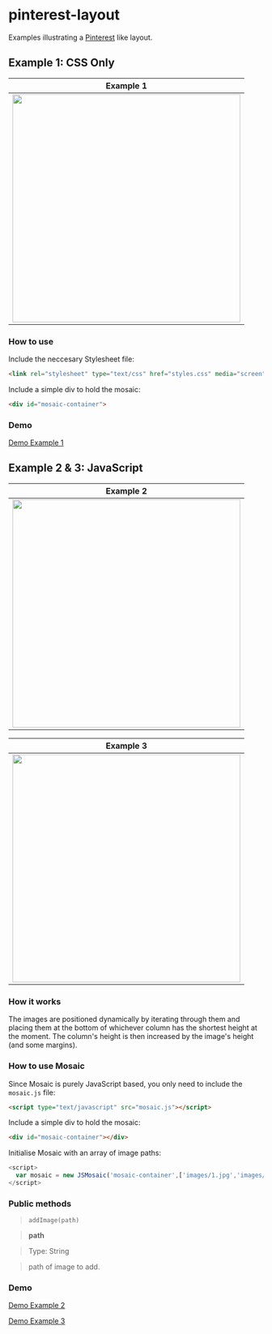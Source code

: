 # pinterest-layout
Examples illustrating a <a href="https://www.pinterest.com" target="_blank">Pinterest</a> like layout.

## Example 1: CSS Only

| Example 1 |
|--------------|
| <img src="https://cloud.githubusercontent.com/assets/10542894/9069691/0ed5271a-3aeb-11e5-8b78-3c4702394f12.gif" width="450"/> |

### How to use
Include the neccesary Stylesheet file:
```html
<link rel="stylesheet" type="text/css" href="styles.css" media="screen">
```

Include a simple div to hold the mosaic:
```html
<div id="mosaic-container">
```

### Demo
<a href="http://lucaslouca.github.io/pinterest-layout/example-1/" target="_blank">Demo Example 1</a>

## Example 2 & 3: JavaScript

| Example 2 |
|--------------|
| <img src="https://cloud.githubusercontent.com/assets/10542894/9069706/17d02658-3aeb-11e5-95f8-2fa58ac88527.gif" width="450"/> |

| Example 3 |
|--------------|
| <img src="https://cloud.githubusercontent.com/assets/10542894/9070196/63ce26ec-3aee-11e5-86e6-50d13e2d9027.gif" width="450"/> |

### How it works
The images are positioned dynamically by iterating through them and placing them at the bottom of whichever column has the shortest height at the moment. The column's height is then increased by the image's height (and some margins).


### How to use Mosaic
Since Mosaic is purely JavaScript based, you only need to include the `mosaic.js` file:

```html
<script type="text/javascript" src="mosaic.js"></script>
```

Include a simple div to hold the mosaic:
```html
<div id="mosaic-container"></div>
```

Initialise Mosaic with an array of image paths:
```javascript
<script>
  var mosaic = new JSMosaic('mosaic-container',['images/1.jpg','images/2.jpg','images/3.jpg','images/4.jpg','images/5.jpg','images/6.jpg', 'images/7.jpg','images/8.jpg','images/9.jpg','images/10.jpg','images/11.jpg','images/12.jpg']);
</script>
```

### Public methods

> `addImage(path)`

>**path**

>Type: String

>path of image to add. 

### Demo
<a href="http://lucaslouca.github.io/pinterest-layout/example-2/" target="_blank">Demo Example 2</a>

<a href="http://lucaslouca.github.io/pinterest-layout/example-3/" target="_blank">Demo Example 3</a>
